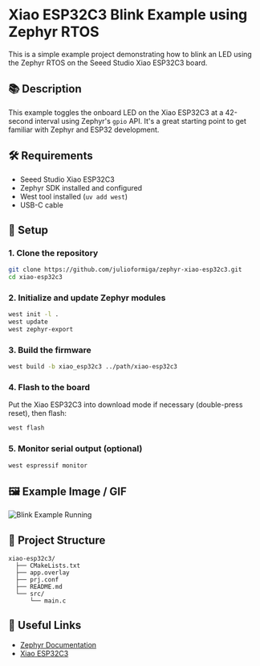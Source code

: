 
# Xiao ESP32C3 Blink Example using Zephyr RTOS

This is a simple example project demonstrating how to blink an LED using the Zephyr RTOS on the Seeed Studio Xiao ESP32C3 board.

## 📚 Description

This example toggles the onboard LED on the Xiao ESP32C3 at a 42-second interval using Zephyr's `gpio` API. It's a great starting point to get familiar with Zephyr and ESP32 development.

## 🛠️ Requirements

- Seeed Studio Xiao ESP32C3
- Zephyr SDK installed and configured
- West tool installed (`uv add west`)
- USB-C cable

## 🔧 Setup

### 1. Clone the repository

```bash
git clone https://github.com/julioformiga/zephyr-xiao-esp32c3.git
cd xiao-esp32c3
```

### 2. Initialize and update Zephyr modules

```bash
west init -l .
west update
west zephyr-export
```

### 3. Build the firmware

```bash
west build -b xiao_esp32c3 ../path/xiao-esp32c3
```

### 4. Flash to the board

Put the Xiao ESP32C3 into download mode if necessary (double-press reset), then flash:

```bash
west flash
```

### 5. Monitor serial output (optional)

```bash
west espressif monitor
```

## 🖼️ Example Image / GIF

<!-- Add your photo or GIF here -->
![Blink Example Running](images/blink-demo.gif)

## 📂 Project Structure

```
xiao-esp32c3/
  ├── CMakeLists.txt
  ├── app.overlay
  ├── prj.conf
  ├── README.md
  └── src/
      └── main.c
```

## 📎 Useful Links

- [Zephyr Documentation](https://docs.zephyrproject.org/latest/)
- [Xiao ESP32C3](https://wiki.seeedstudio.com/XIAO_ESP32C3_Getting_Started/)
